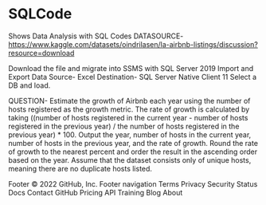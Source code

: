 # SQLCode
Shows Data Analysis with SQL Codes
DATASOURCE- https://www.kaggle.com/datasets/oindrilasen/la-airbnb-listings/discussion?resource=download

Download the file and migrate into SSMS with SQL Server 2019 Import and Export Data
Source- Excel
Destination- SQL Server Native Client 11
Select a DB and load.

QUESTION- Estimate the growth of Airbnb each year using the number of hosts registered as the growth metric. The rate of growth is calculated by taking ((number of hosts registered in the current year - number of hosts registered in the previous year) / the number of hosts registered in the previous year) * 100.
Output the year, number of hosts in the current year, number of hosts in the previous year, and the rate of growth. Round the rate of growth to the nearest percent and order the result in the ascending order based on the year.
Assume that the dataset consists only of unique hosts, meaning there are no duplicate hosts listed.

Footer
© 2022 GitHub, Inc.
Footer navigation
Terms
Privacy
Security
Status
Docs
Contact GitHub
Pricing
API
Training
Blog
About
